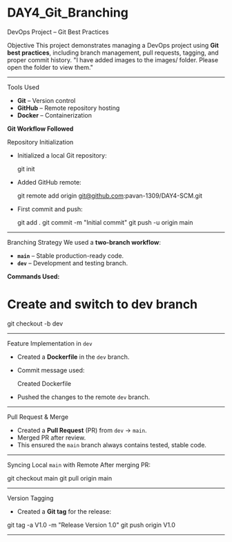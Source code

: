 # DAY4_Git_Branching
DevOps Project – Git Best Practices

Objective
This project demonstrates managing a DevOps project using **Git best practices**, including branch management, pull requests, tagging, and proper commit history.
"I have added images to the images/ folder. Please open the folder to view them."

---

Tools Used
- **Git** – Version control
- **GitHub** – Remote repository hosting
- **Docker** – Containerization

**Git Workflow Followed**

Repository Initialization
- Initialized a local Git repository:
  
  git init
  
- Added GitHub remote:
  
  git remote add origin git@github.com:pavan-1309/DAY4-SCM.git
  
- First commit and push:
 
  git add .
  git commit -m "Initial commit"
  git push -u origin main
  

---

Branching Strategy
We used a **two-branch workflow**:
- **`main`** – Stable production-ready code.
- **`dev`** – Development and testing branch.

**Commands Used:**

# Create and switch to dev branch
git checkout -b dev


---

Feature Implementation in `dev`
- Created a **Dockerfile** in the `dev` branch.
- Commit message used:
  
  Created Dockerfile
  
- Pushed the changes to the remote `dev` branch.

---

Pull Request & Merge
- Created a **Pull Request** (PR) from `dev` → `main`.
- Merged PR after review.
- This ensured the `main` branch always contains tested, stable code.

---

Syncing Local `main` with Remote
After merging PR:

git checkout main
git pull origin main

---

Version Tagging
- Created a **Git tag** for the release:

git tag -a V1.0 -m "Release Version 1.0"
git push origin V1.0


---
